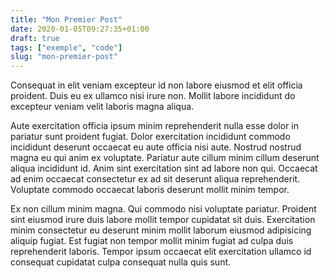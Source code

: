 ```yaml
---
title: "Mon Premier Post"
date: 2020-01-05T09:27:35+01:00
draft: true
tags: ["exemple", "code"]
slug: "mon-premier-post"
---
```

Consequat in elit veniam excepteur id non labore eiusmod et elit officia proident. Duis eu ex ullamco nisi irure non. Mollit labore incididunt do excepteur veniam velit laboris magna aliqua.

Aute exercitation officia ipsum minim reprehenderit nulla esse dolor in pariatur sunt proident fugiat. Dolor exercitation incididunt commodo incididunt deserunt occaecat eu aute officia nisi aute. Nostrud nostrud magna eu qui anim ex voluptate. Pariatur aute cillum minim cillum deserunt aliqua incididunt id. Anim sint exercitation sint ad labore non qui. Occaecat ad enim occaecat consectetur ex ad sit deserunt aliqua reprehenderit. Voluptate commodo occaecat laboris deserunt mollit minim tempor.

Ex non cillum minim magna. Qui commodo nisi voluptate pariatur. Proident sint eiusmod irure duis labore mollit tempor cupidatat sit duis.
Exercitation minim consectetur eu deserunt minim mollit laborum eiusmod adipisicing aliquip fugiat. Est fugiat non tempor mollit minim fugiat ad culpa duis reprehenderit laboris. Tempor ipsum occaecat elit exercitation ullamco id consequat cupidatat culpa consequat nulla quis sunt.